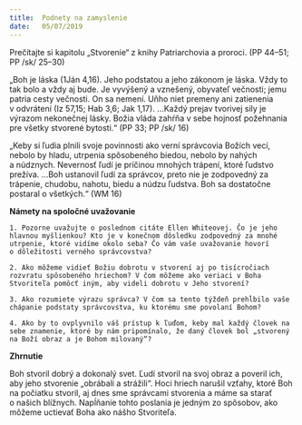 ```yaml
---
title:  Podnety na zamyslenie
date:   05/07/2019
---
```


Prečítajte si kapitolu „Stvorenie“ z knihy Patriarchovia a proroci. (PP 44–51; PP /sk/ 25–30)

„Boh je láska (1Ján 4,16). Jeho podstatou a jeho zákonom je láska. Vždy to tak bolo a vždy aj bude. Je vyvýšený a vznešený, obyvateľ večnosti; jemu patria cesty večnosti. On sa nemení. Uňho niet premeny ani zatienenia v odvrátení (Iz 57,15; Hab 3,6; Jak 1,17). ...Každý prejav tvorivej sily je výrazom nekonečnej lásky. Božia vláda zahŕňa v sebe hojnosť požehnania pre všetky stvorené bytosti.“ (PP 33; PP /sk/ 16)

„Keby si ľudia plnili svoje povinnosti ako verní správcovia Božích vecí, nebolo by hladu, utrpenia spôsobeného biedou, nebolo by nahých a núdznych. Nevernosť ľudí je príčinou mnohých trápení, ktoré ľudstvo prežíva. ...Boh ustanovil ľudí za správcov, preto nie je zodpovedný za trápenie, chudobu, nahotu, biedu a núdzu ľudstva. Boh sa dostatočne postaral o všetkých.“ (WM 16)

**Námety na spoločné uvažovanie**

`1.	Pozorne uvažujte o poslednom citáte Ellen Whiteovej. Čo je jeho hlavnou myšlienkou? Kto je v konečnom dôsledku zodpovedný za mnohé utrpenie, ktoré vidíme okolo seba? Čo vám vaše uvažovanie hovorí o dôležitosti verného správcovstva?`

`2.	Ako môžeme vidieť Božiu dobrotu v stvorení aj po tisícročiach rozvratu spôsobeného hriechom? V čom môžeme ako veriaci v Boha Stvoriteľa pomôcť iným, aby videli dobrotu v Jeho stvorení?`

`3.	Ako rozumiete výrazu správca? V čom sa tento týždeň prehĺbilo vaše chápanie podstaty správcovstva, ku ktorému sme povolaní Bohom?`

`4.	Ako by to ovplyvnilo váš prístup k ľuďom, keby mal každý človek na sebe znamenie, ktoré by nám pripomínalo, že daný človek bol „stvorený na Boží obraz a je Bohom milovaný“?`

**Zhrnutie**

Boh stvoril dobrý a dokonalý svet. Ľudí stvoril na svoj obraz a poveril ich, aby jeho stvorenie „obrábali a strážili“. Hoci hriech narušil vzťahy, ktoré Boh na počiatku stvoril, aj dnes sme správcami stvorenia a máme sa starať o našich blížnych. Napĺňanie tohto poslania je jedným zo spôsobov, ako môžeme uctievať Boha ako nášho Stvoriteľa.
